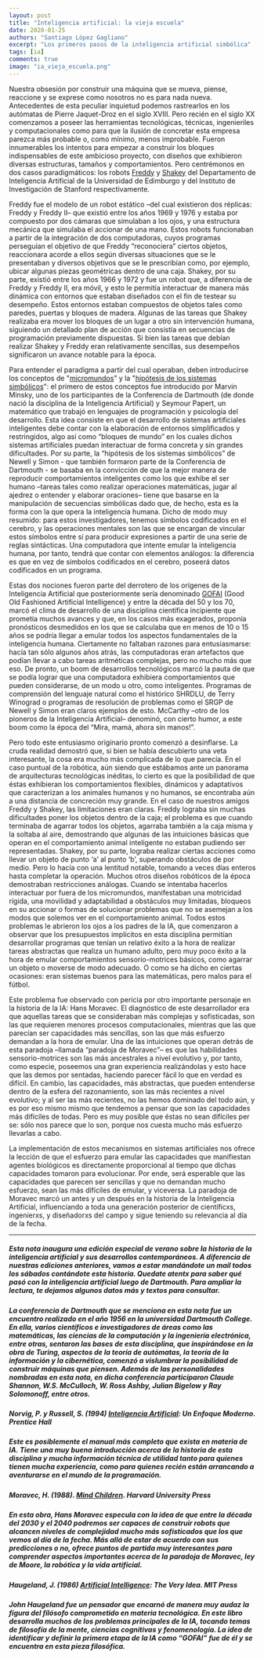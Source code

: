 ```yaml
---
layout: post
title: "Inteligencia artificial: la vieja escuela"
date: 2020-01-25
authors: "Santiago López Gagliano"
excerpt: "Los primeros pasos de la inteligencia artificial simbólica"
tags: [ia]
comments: true
image: "ia_vieja_escuela.png"
---
```

Nuestra obsesión por construir una máquina que se mueva, piense, reaccione y se exprese como nosotros no es para nada nueva. Antecedentes de esta peculiar inquietud podemos rastrearlos en los autómatas de Pierre Jaquet-Droz en el siglo XVIII. Pero recién en el siglo XX comenzamos a poseer las herramientas tecnológicas, técnicas, ingenieriles y computacionales como para que la ilusión de concretar esta empresa parezca más probable o, como mínimo, menos improbable. Fueron innumerables los intentos para empezar a construir los bloques indispensables de este ambicioso proyecto, con diseños que exhibieron diversas estructuras, tamaños y comportamientos. Pero centrémonos en dos casos paradigmáticos: los robots [Freddy](https://en.wikipedia.org/wiki/Freddy_II) y [Shakey](https://en.wikipedia.org/wiki/Shakey_the_robot) del Departamento de Inteligencia Artificial de la Universidad de Edimburgo y del Instituto de Investigación de Stanford respectivamente.  

Freddy fue el modelo de un robot estático –del cual existieron dos réplicas: Freddy y Freddy II– que existió entre los años 1969 y 1976 y estaba por compuesto por dos cámaras que simulaban a los ojos, y una estructura mecánica que simulaba el accionar de una mano. Estos robots funcionaban a partir de la integración de dos computadoras, cuyos programas perseguían el objetivo de que Freddy “reconociera” ciertos objetos, reaccionara acorde a ellos según diversas situaciones que se le presentaban y diversos objetivos que se le prescribían como, por ejemplo, ubicar algunas piezas geométricas dentro de una caja. Shakey, por su parte, existió entre los años 1966 y 1972 y fue un robot que, a diferencia de Freddy y Freddy II, era móvil, y esto le permitía interactuar de manera más dinámica con entornos que estaban diseñados con el fin de testear su desempeño. Estos entornos estaban compuestos de objetos tales como paredes, puertas y bloques de madera. Algunas de las tareas que Shakey realizaba era mover los bloques de un lugar a otro sin intervención humana, siguiendo un detallado plan de acción que consistía en secuencias de  programación previamente dispuestas. Si bien las tareas que debían realizar Shakey y Freddy eran relativamente sencillas, sus desempeños significaron un avance notable para la época.

Para entender el paradigma a partir del cual operaban, deben introducirse los conceptos de "[micromundos](https://en.wikipedia.org/wiki/History_of_artificial_intelligence#Micro-worlds)" y la "[hipótesis de los sistemas simbólicos](https://en.wikipedia.org/wiki/Physical_symbol_system)": el primero de estos conceptos fue introducido por Marvin Minsky, uno de los participantes de la Conferencia de Dartmouth (de donde nació la disciplina de la Inteligencia Artificial) y Seymour Papert, un matemático que trabajó en lenguajes de programación y psicología del desarrollo. Esta idea consiste en que el desarrollo de sistemas artificiales inteligentes debe contar con la elaboración de entornos simplificados y restringidos, algo así como “bloques de mundo” en los cuales dichos sistemas artificiales puedan interactuar de forma concreta y sin grandes dificultades. Por su parte, la “hipótesis de los sistemas simbólicos” de Newell y Simon - que también formaron parte de la Conferencia de Dartmouth - se basaba en la convicción  de que la mejor manera de reproducir comportamientos inteligentes como los que exhibe el ser humano –tareas tales como realizar operaciones matemáticas, jugar al ajedrez o entender y elaborar oraciones– tiene que basarse en la manipulación de secuencias simbólicas dado que, de hecho, esta es la forma con la que opera la inteligencia humana. Dicho de modo muy resumido: para estos investigadores, tenemos símbolos codificados en el cerebro, y las operaciones mentales son las que se encargan de vincular estos símbolos entre sí para producir expresiones a partir de una serie de reglas sintácticas. Una computadora que intente emular la inteligencia humana, por tanto, tendrá que contar con elementos análogos: la diferencia es que en vez de símbolos codificados en el cerebro, poseerá datos codificados en un programa.

Estas dos nociones fueron parte del derrotero de los orígenes de la Inteligencia Artificial que posteriormente sería denominado [GOFAI](https://es.wikipedia.org/wiki/Inteligencia_artificial_simb%C3%B3lica) (Good Old Fashioned Artificial Intelligence) y entre la década del 50 y los 70, marcó el clima de desarrollo de una disciplina científica incipiente que prometía muchos avances y que, en los casos más exagerados, proponía pronósticos desmedidos en los que se calculaba que en menos de 10 o 15 años se podría llegar a emular todos los aspectos fundamentales de la inteligencia humana. Ciertamente no faltaban razones para entusiasmarse: hacía tan sólo algunos años atrás, las computadoras eran artefactos que podían llevar a cabo tareas aritméticas complejas, pero no mucho más que eso. De pronto, un boom de desarrollos tecnológicos marcó la pauta de que se podía lograr que una computadora exhibiera comportamientos que pueden considerarse, de un modo u otro, como inteligentes. Programas de comprensión del lenguaje natural como el histórico SHRDLU, de Terry Winograd o programas de resolución de problemas como el SRGP de Newell y Simon eran claros ejemplos de esto. McCarthy –otro de los pioneros de la Inteligencia Artificial– denominó, con cierto humor, a este boom como la época del “Mira, mamá, ahora sin manos!”.

Pero todo este entusiasmo originario pronto comenzó a desinflarse. La cruda realidad demostró que, si bien se había descubierto una veta interesante, la cosa era mucho más complicada de lo que parecía. En el caso puntual de la robótica, aún siendo que estábamos ante un panorama de arquitecturas tecnológicas inéditas, lo cierto es que la posibilidad de que éstas exhibieran los comportamientos flexibles, dinámicos y adaptativos que caracterizan a los animales humanos y no humanos, se encontraba aún a una distancia de concreción muy grande. En el caso de nuestros amigos Freddy y Shakey, las limitaciones eran claras. Freddy lograba sin muchas dificultades poner los objetos dentro de la caja; el problema es que cuando terminaba de agarrar todos los objetos, agarraba también a la caja misma y la soltaba al aire, demostrando que algunas de las intuiciones básicas que operan en el comportamiento animal inteligente no estaban pudiendo ser representadas. Shakey, por su parte, lograba realizar ciertas acciones como llevar un objeto de punto ‘a’ al punto ‘b’, superando obstáculos de por medio. Pero lo hacía con una lentitud notable, tomando a veces días enteros hasta completar la operación. Muchos otros diseños robóticos de la época demostraban restricciones análogas. Cuando se intentaba hacerlos interactuar por fuera de los micromundos, manifestaban una motricidad rígida, una movilidad y adaptabilidad a obstáculos muy limitadas, bloqueos en su accionar o formas de solucionar problemas que no se asemejan a los modos que solemos ver en el comportamiento animal. Todos estos problemas le abrieron los ojos a los padres de la IA, que comenzaron a observar que los presupuestos implícitos en esta disciplina permitían desarrollar programas que tenían un relativo éxito a la hora de realizar tareas abstractas que realiza un humano adulto, pero muy poco éxito a la hora de emular comportamientos sensorio-motrices básicos, como agarrar un objeto o moverse de modo adecuado. O como se ha dicho en ciertas ocasiones: eran sistemas buenos para las matemáticas, pero malos para el fútbol.

Este problema fue observado con pericia por otro importante personaje en la historia de la IA: Hans Moravec. El diagnóstico de este desarrollador era que aquellas tareas que se consideraban más complejas y sofisticadas, son las que requieren menores procesos computacionales, mientras que las que parecían ser capacidades más sencillas, son las que más esfuerzo demandan a la hora de emular. Una de las intuiciones que operan detrás de esta paradoja –llamada “paradoja de Moravec”– es que las habilidades sensorio-motrices son las más ancestrales a nivel evolutivo y, por tanto, como especie, poseemos una gran experiencia realizándolas y esto hace que las demos por sentadas, haciendo parecer fácil lo que en verdad es difícil. En cambio, las capacidades, más abstractas, que pueden entenderse dentro de la esfera del razonamiento, son las más recientes a nivel evolutivo; y al ser las más recientes, no las hemos dominado del todo aún, y es por eso mismo mismo que tendemos a pensar que son las capacidades más difíciles de todas. Pero es muy posible que éstas no sean difíciles per se: sólo nos parece que lo son, porque nos cuesta mucho más esfuerzo llevarlas a cabo.

La implementación de estos mecanismos en sistemas artificiales nos ofrece la lección de que el esfuerzo para emular las capacidades que manifiestan agentes biológicos es directamente proporcional al tiempo que dichas capacidades tomaron para evolucionar. Por ende, será esperable que las capacidades que parecen ser sencillas y que no demandan mucho esfuerzo, sean las más difíciles de emular, y viceversa. La paradoja de Moravec marcó un antes y un después en la historia de la Inteligencia Artificial, influenciando a toda una generación posterior de científicxs, ingenierxs, y diseñadorxs del campo y sigue teniendo su relevancia al día de la fecha.

---
##### Esta nota inaugura una edición especial de verano sobre la historia de la inteligencia artificial y sus desarrollos contemporáneos. A diferencia de nuestras ediciones anteriores, vamos a estar mandándote un mail todos los sábados contándote esta historia. Quedate atentx para saber qué pasó con la inteligencia artificial luego de Dartmouth. Para ampliar la lectura, te dejamos algunos datos más y textos para consultar.


##### La **conferencia de Dartmouth** que se menciona en esta nota fue un encuentro realizado en el año 1956 en la universidad Dartmouth College. En ella, varios científicos e investigadores de áreas como las matemáticas, las ciencias de la computación y la ingeniería electrónica, entre otras, sentaron las bases de esta disciplina, que inspirándose en la obra de Turing, aspectos de la teoría de autómatas, la teoría de la información y la cibernética, comenzó a vislumbrar la posibilidad de construir máquinas que piensen. Además de las personalidades nombradas en esta nota, en dicha conferencia participaron Claude Shannon, W.S. McCulloch, W. Ross Ashby, Julian Bigelow y Ray Solomonoff, entre otros.


##### Norvig, P. y Russell, S. (1994) [Inteligencia Artificial](https://www.pearsoneducacion.net/espa%C3%B1a/TiendaOnline/inteligencia-artificial-un-enfoque-moderno-2ed): Un Enfoque Moderno. Prentice Hall

##### Este es posiblemente el manual más completo que exista en materia de IA. Tiene una muy buena introducción acerca de la historia de esta disciplina y mucha información técnica de utilidad tanto para quienes tienen mucha experiencia, como para quienes recién están arrancando a aventurarse en el mundo de la programación.


##### Moravec, H. (1988). [Mind Children](https://www.hup.harvard.edu/catalog.php?isbn=9780674576186). Harvard University Press

##### En esta obra, Hans Moravec especula con la idea de que entre la década del 2030 y el 2040 podremos ser capaces de construir robots que alcancen niveles de complejidad mucho más sofisticados que los que vemos al día de la fecha. Más allá de estar de acuerdo con sus predicciones o no, ofrece puntos de partida muy interesantes para comprender aspectos importantes acerca de la paradoja de Moravec, ley de Moore, la robótica y la vida artificial.


##### Haugeland, J. (1986) [Artificial Intelligence](https://www.hup.harvard.edu/catalog.php?isbn=9780674576186): The Very Idea. MIT Press

##### John Haugeland fue un pensador que encarnó de manera muy audaz la figura del filósofo comprometido en materia tecnológica. En este libro desarrolla muchos de los problemas principales de la IA, tocando temas de filosofía de la mente, ciencias cognitivas y fenomenología. La idea de identificar y definir la primera etapa de la IA como “GOFAI” fue de él y se encuentra en esta pieza filosófica.
